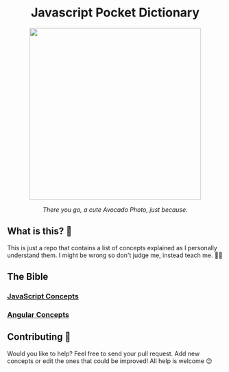 <h1 align="center">Javascript Pocket Dictionary</h1>

<div align="center">
    <img src="https://designshop-6aa0.kxcdn.com/photos/avocuddle-fun-love-funny-cards-send-online-9954_81.jpg" width="400"/>
  <br>
  <p>
    <em>There you go, a cute Avocado Photo, just because.
    </em>
  </p>
</div>

## What is this? 🤔
This is just a repo that contains a list of concepts explained as I personally understand them. I might be wrong so don't judge me, instead teach me. 👩‍🏫

## The Bible

### <a href="javascript.md">JavaScript Concepts</a>

### <a href="angular.md">Angular Concepts</a>

## Contributing 🙋
Would you like to help? Feel free to send your pull request. Add new concepts or edit the ones that could be improved! All help is welcome 😊


